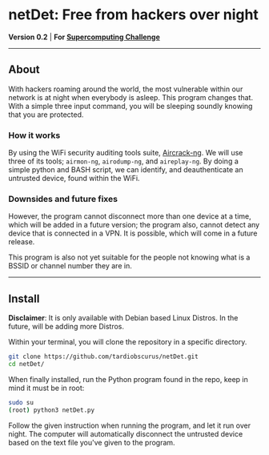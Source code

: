 # **netDet**: Free from hackers over night

**Version 0.2** | **For [Supercomputing Challenge](https://supercomputingchallenge.org/19-20/about.php)**

---

## **About**
With hackers roaming around the world, the most vulnerable within our network is at night when everybody is asleep. This program changes that. With a simple three input command, you will be sleeping soundly knowing that you are protected.

### **How it works**
By using the WiFi security auditing tools suite, [Aircrack-ng](https://github.com/aircrack-ng/aircrack-ng). We will use three of its tools; `airmon-ng`, `airodump-ng`, and `aireplay-ng`. By doing a simple python and BASH script, we can identify, and deauthenticate an untrusted device, found within the WiFi.

### **Downsides and future fixes**

However, the program cannot disconnect more than one device at a time, which will be added in a future version; the program also, cannot detect any device that is connected in a VPN. It is possible, which will come in a future release.

This program is also not yet suitable for the people not knowing what is a BSSID or channel number they are in.

---

## **Install**
**Disclaimer**: It is only available with Debian based Linux Distros. In the future, will be adding more Distros.

Within your terminal, you will clone the repository in a specific directory.

```sh
git clone https://github.com/tardiobscurus/netDet.git
cd netDet/
```

When finally installed, run the Python program found in the repo, keep in mind it must be in root:

```sh
sudo su
(root) python3 netDet.py
```

Follow the given instruction when running the program, and let it run over night. The computer will automatically disconnect the untrusted device based on the text file you've given to the program.
